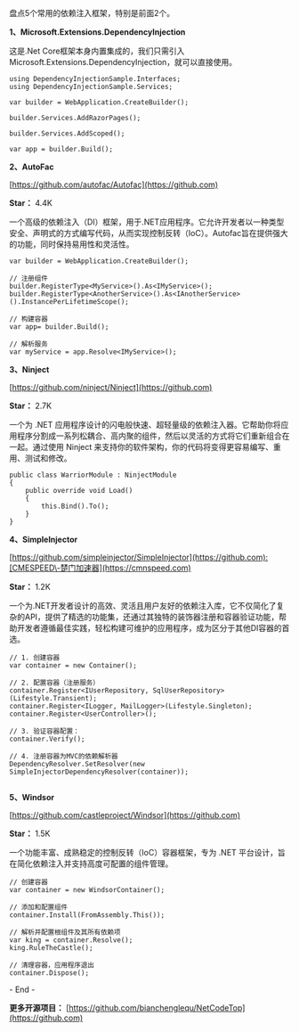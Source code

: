 
盘点5个常用的依赖注入框架，特别是前面2个。


**1、Microsoft.Extensions.DependencyInjection**


这是.Net Core框架本身内置集成的，我们只需引入Microsoft.Extensions.DependencyInjection，就可以直接使用。



```
using DependencyInjectionSample.Interfaces;
using DependencyInjectionSample.Services;

var builder = WebApplication.CreateBuilder();

builder.Services.AddRazorPages();

builder.Services.AddScoped();

var app = builder.Build();

```

**2、AutoFac**


[https://github.com/autofac/Autofac](https://github.com)


**Star：** 4\.4K


一个高级的依赖注入（DI）框架，用于.NET应用程序。它允许开发者以一种类型安全、声明式的方式编写代码，从而实现控制反转（IoC）。Autofac旨在提供强大的功能，同时保持易用性和灵活性。



```
var builder = WebApplication.CreateBuilder();

// 注册组件
builder.RegisterType<MyService>().As<IMyService>();
builder.RegisterType<AnotherService>().As<IAnotherService>().InstancePerLifetimeScope();

// 构建容器
var app= builder.Build();

// 解析服务
var myService = app.Resolve<IMyService>();

```

**3、Ninject**


[https://github.com/ninject/Ninject](https://github.com)


**Star：** 2\.7K


一个为 .NET 应用程序设计的闪电般快速、超轻量级的依赖注入器。它帮助你将应用程序分割成一系列松耦合、高内聚的组件，然后以灵活的方式将它们重新组合在一起。通过使用 Ninject 来支持你的软件架构，你的代码将变得更容易编写、重用、测试和修改。



```
public class WarriorModule : NinjectModule
{
    public override void Load() 
    {
        this.Bind().To();
    }
}

```

**4、SimpleInjector**


[https://github.com/simpleinjector/SimpleInjector](https://github.com):[CMESPEED\-楚门加速器](https://cmnspeed.com)


**Star：** 1\.2K


一个为.NET开发者设计的高效、灵活且用户友好的依赖注入库，它不仅简化了复杂的API，提供了精选的功能集，还通过其独特的装饰器注册和容器验证功能，帮助开发者遵循最佳实践，轻松构建可维护的应用程序，成为区分于其他DI容器的首选。



```
// 1. 创建容器
var container = new Container();

// 2. 配置容器（注册服务）
container.Register<IUserRepository, SqlUserRepository>(Lifestyle.Transient);
container.Register<ILogger, MailLogger>(Lifestyle.Singleton);   
container.Register<UserController>();

// 3. 验证容器配置：
container.Verify();

// 4. 注册容器为MVC的依赖解析器
DependencyResolver.SetResolver(new SimpleInjectorDependencyResolver(container));


```

**5、Windsor**


[https://github.com/castleproject/Windsor](https://github.com)


**Star：** 1\.5K


一个功能丰富、成熟稳定的控制反转（IoC）容器框架，专为 .NET 平台设计，旨在简化依赖注入并支持高度可配置的组件管理。



```
// 创建容器
var container = new WindsorContainer();

// 添加和配置组件
container.Install(FromAssembly.This());

// 解析并配置根组件及其所有依赖项
var king = container.Resolve();
king.RuleTheCastle();

// 清理容器，应用程序退出
container.Dispose();

```

\- End \-


**更多开源项目：** [https://github.com/bianchenglequ/NetCodeTop](https://github.com)


